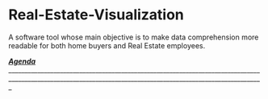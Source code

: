 # Real-Estate-Visualization
A software tool whose main objective is to make data comprehension more readable for both home buyers and Real Estate employees.


_____**<ins>   Agenda   </ins>**__________________________________________________________________________________________________________________________________________________________________

